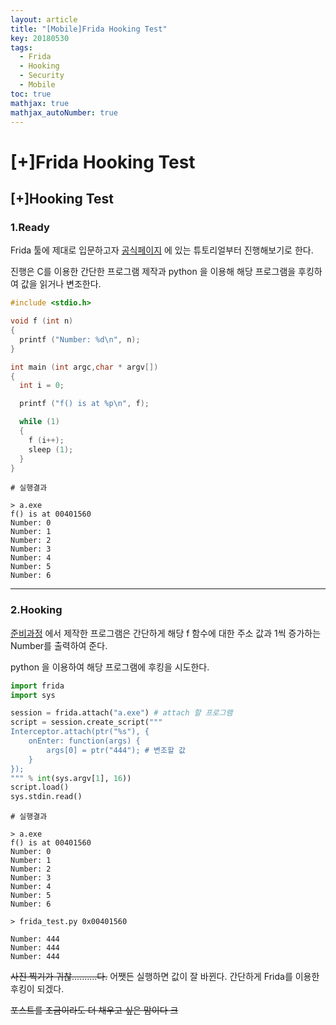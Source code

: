 ```yaml
---
layout: article
title: "[Mobile]Frida Hooking Test"
key: 20180530
tags:
  - Frida
  - Hooking
  - Security
  - Mobile
toc: true
mathjax: true
mathjax_autoNumber: true
---
```


# [+]Frida Hooking Test

## [+]Hooking Test

### 1.Ready

Frida 툴에 제대로 입문하고자 <a href="https://www.frida.re/docs/home/">공식페이지</a> 에 있는 튜토리얼부터 진행해보기로 한다.

진행은 C를 이용한 간단한 프로그램 제작과 python 을 이용해 해당 프로그램을 후킹하여 값을 읽거나 변조한다.

<!--more-->

```c
#include <stdio.h>

void f (int n)
{
  printf ("Number: %d\n", n);
}

int main (int argc,char * argv[])
{
  int i = 0;

  printf ("f() is at %p\n", f);

  while (1)
  {
    f (i++);
    sleep (1);
  }
}
```

```
# 실행결과

> a.exe           
f() is at 00401560
Number: 0         
Number: 1         
Number: 2         
Number: 3         
Number: 4         
Number: 5         
Number: 6         
```

------



### 2.Hooking

<a href="#1ready">준비과정</a> 에서 제작한 프로그램은 간단하게 해당 f 함수에 대한 주소 값과 1씩 증가하는 Number를 출력하여 준다.

python 을 이용하여 해당 프로그램에 후킹을 시도한다.

```python
import frida
import sys

session = frida.attach("a.exe") # attach 할 프로그램
script = session.create_script("""
Interceptor.attach(ptr("%s"), {
    onEnter: function(args) {
        args[0] = ptr("444"); # 변조할 값
    }
});
""" % int(sys.argv[1], 16))
script.load()
sys.stdin.read()

```

```
# 실행결과

> a.exe				           					
f() is at 00401560
Number: 0         
Number: 1         
Number: 2         
Number: 3         
Number: 4         
Number: 5         
Number: 6

> frida_test.py 0x00401560

Number: 444
Number: 444
Number: 444
```

~~사진 찍기가 귀찮..........다.~~ 어쨋든 실행하면 값이 잘 바뀐다. 간단하게 Frida를 이용한 후킹이 되겠다.

~~포스트를 조금이라도 더 채우고 싶은 맘이다 크~~




